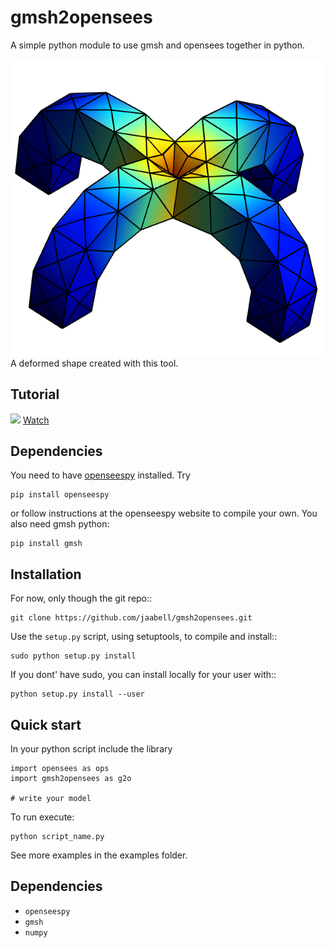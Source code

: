 gmsh2opensees
=============
A simple python module to use gmsh and opensees together in python. 

![gmsh2opensees](/example.png)
A deformed shape created with this tool. 

Tutorial
--------

[<img src="https://i.ytimg.com/vi/Jj1TqGVdKeY/maxresdefault.jpg" width="50%">](https://www.youtube.com/watch?v=Jj1TqGVdKeY "gmsh2opensees")
[Watch](https://www.youtube.com/watch?v=Jj1TqGVdKeY)


Dependencies
------------

You need to have [openseespy](http://openseespydoc.readthedocs.io) installed. Try

    pip install openseespy

or follow instructions at the openseespy website to compile your own. You also need gmsh python:

	pip install gmsh


Installation
------------

For now, only though the git repo::

	git clone https://github.com/jaabell/gmsh2opensees.git

Use the `setup.py` script, using setuptools, to compile and install::

	sudo python setup.py install

If you dont' have sudo, you can install locally for your user with::

	python setup.py install --user


Quick start
------------

In your python script include the library 

	import opensees as ops
	import gmsh2opensees as g2o

	# write your model

To run execute:

	python script_name.py

See more examples in the examples folder. 


Dependencies
------------

- `openseespy`
- `gmsh`
- `numpy`
